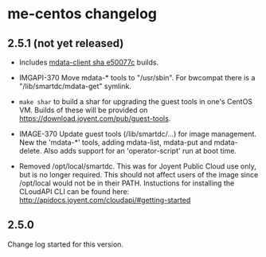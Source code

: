 # me-centos changelog

## 2.5.1 (not yet released)

- Includes [mdata-client sha
  e50077c](https://github.com/joyent/mdata-client/commit/e50077c) builds.

- IMGAPI-370 Move mdata-* tools to "/usr/sbin". For bwcompat there is a
  "/lib/smartdc/mdata-get" symlink.

- `make shar` to build a shar for upgrading the guest tools in one's
  CentOS VM. Builds of these will be provided on
  <https://download.joyent.com/pub/guest-tools>.

- IMAGE-370 Update guest tools (/lib/smartdc/...) for image management.
  New the 'mdata-*' tools, adding mdata-list, mdata-put and mdata-delete.
  Also adds support for an 'operator-script' run at boot time.

- Removed /opt/local/smartdc. This was for Joyent Public Cloud use only, 
  but is no longer required. This should not affect users of the image 
  since /opt/local would not be in their PATH. Instuctions for installing
  the CLoudAPI CLI can be found here: 
  http://apidocs.joyent.com/cloudapi/#getting-started

## 2.5.0

Change log started for this version.

